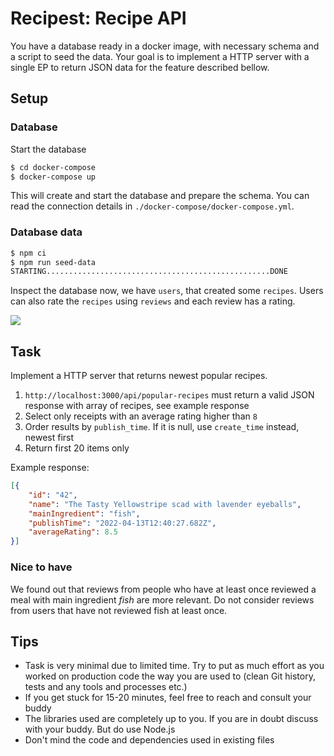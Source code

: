 # Recipest: Recipe API

You have a database ready in a docker image, with necessary schema and a script to seed the data.
Your goal is to implement a HTTP server with a single EP to return JSON data for the feature described bellow.


## Setup

### Database
Start the database
```sh
$ cd docker-compose
$ docker-compose up
```
This will create and start the database and prepare the schema. 
You can read the connection details in `./docker-compose/docker-compose.yml`.

### Database data

```sh
$ npm ci
$ npm run seed-data
STARTING..................................................DONE
```

Inspect the database now, we have `users`, that created some `recipes`. Users can also rate the `recipes` using `reviews` and each review has a rating.

![](https://www.plantuml.com/plantuml/png/SoWkIImgAStDuIhEpimhI2nAp5L8IapEJY_AByrBISxFoIzIA2bAp2i6IgNcbN3b9sMb9fSeX1Qd5i7OGQd9cGMf25vPPcev5qY1WcurL1BA1VAXqX1AeLONfi0XDIy5w0e0)

## Task

Implement a HTTP server that returns newest popular recipes.

 1. `http://localhost:3000/api/popular-recipes` must return a valid JSON response with array of recipes, see example response
 2. Select only receipts with an average rating higher than `8`
 3. Order results by `publish_time`. If it is null, use `create_time` instead, newest first
 4. Return first 20 items only

Example response:
```json
[{
    "id": "42",
    "name": "The Tasty Yellowstripe scad with lavender eyeballs",
    "mainIngredient": "fish",
    "publishTime": "2022-04-13T12:40:27.682Z",
    "averageRating": 8.5
}]
```

### Nice to have

We found out that reviews from people who have at least once reviewed a meal with main ingredient _fish_ are more relevant. Do not consider reviews from users that have not reviewed fish at least once.

## Tips

 - Task is very minimal due to limited time. Try to put as much effort as you worked on production code the way you are used to (clean Git history, tests and any tools and processes etc.)
 - If you get stuck for 15-20 minutes, feel free to reach and consult your buddy
 - The libraries used are completely up to you. If you are in doubt discuss with your buddy. But do use Node.js
 - Don't mind the code and dependencies used in existing files
